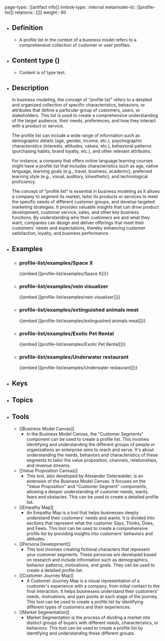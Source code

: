 page-type:: [[artifact info]]
innbok-type:: internal
metamodel-id:: [[profile-list]]
relations:: [[]]
weight:: 60

- ## Definition
  - A profile list in the context of a business model refers to a comprehensive collection of customer or user profiles.
- ## Content type ()
  - Content is of type text.
  
- ## Description
  In business modeling, the concept of "profile list" refers to a detailed and organized collection of specific characteristics, behaviors, or attributes that define a particular group of customers, users, or stakeholders. This list is used to create a comprehensive understanding of the target audience, their needs, preferences, and how they interact with a product or service.
  
  The profile list can include a wide range of information such as demographic details (age, gender, income, etc.), psychographic characteristics (interests, attitudes, values, etc.), behavioral patterns (purchasing habits, brand loyalty, etc.), and other relevant attributes. 
  
  For instance, a company that offers online language learning courses might have a profile list that includes characteristics such as age, native language, learning goals (e.g., travel, business, academic), preferred learning style (e.g., visual, auditory, kinesthetic), and technological proficiency. 
  
  The concept of "profile list" is essential in business modeling as it allows a company to segment its market, tailor its products or services to meet the specific needs of different customer groups, and develop targeted marketing strategies. It provides valuable insights that can drive product development, customer service, sales, and other key business functions. By understanding who their customers are and what they want, companies can design and deliver offerings that meet their customers' needs and expectations, thereby enhancing customer satisfaction, loyalty, and business performance.
- ## Examples
  - ### profile-list/examples/Space X
    {{embed [[profile-list/examples/Space X]]}}
  - ### profile-list/examples/vein visualizer
    {{embed [[profile-list/examples/vein visualizer]]}}
  - ### profile-list/examples/extinguished animals meat
    {{embed [[profile-list/examples/extinguished animals meat]]}}
  - ### profile-list/examples/Exotic Pet Rental
    {{embed [[profile-list/examples/Exotic Pet Rental]]}}
  - ### profile-list/examples/Underwater restaurant
    {{embed [[profile-list/examples/Underwater restaurant]]}}
  
- ## Keys
  
- ## Topics
  
- ## Tools
  - [[Business Model Canvas]]
    - In the Business Model Canvas, the "Customer Segments" component can be used to create a profile list. This involves identifying and understanding the different groups of people or organizations an enterprise aims to reach and serve. It's about understanding the needs, behaviors and characteristics of these segments to tailor the value proposition, channels, relationships, and revenue streams.
  - [[Value Proposition Canvas]]
    - This tool, also developed by Alexander Osterwalder, is an extension of the Business Model Canvas. It focuses on the "Value Proposition" and "Customer Segment" components, allowing a deeper understanding of customer needs, wants, fears and obstacles. This can be used to create a detailed profile list.
  - [[Empathy Map]]
    - An Empathy Map is a tool that helps businesses deeply understand their customers' needs and wants. It is divided into sections that represent what the customer Says, Thinks, Does, and Feels. This tool can be used to create a comprehensive profile list by providing insights into customers' behaviors and attitudes.
  - [[Persona Development]]
    - This tool involves creating fictional characters that represent your customer segments. These personas are developed based on research and include information such as demographics, behavior patterns, motivations, and goals. They can be used to create a detailed profile list.
  - [[Customer Journey Map]]
    - A Customer Journey Map is a visual representation of a customer's experience with a company, from initial contact to the final interaction. It helps businesses understand their customers' needs, motivations, and pain points at each stage of the journey. This tool can be used to create a profile list by identifying different types of customers and their experiences.
  - [[Market Segmentation]]
    - Market Segmentation is the process of dividing a market into distinct groups of buyers with different needs, characteristics, or behaviors. This tool can be used to create a profile list by identifying and understanding these different groups.

